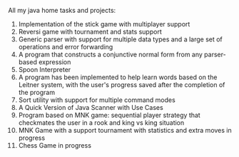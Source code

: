All my java home tasks and projects:
1) Implementation of the stick game with multiplayer support
2) Reversi game with tournament and stats support
3) Generic parser with support for multiple data types and a large set of operations and error forwarding
4) A program that constructs a conjunctive normal form from any parser-based expression
5) Spoon Interpreter
6) A program has been implemented to help learn words based on the Leitner system, with the user's progress saved after the completion of the program
7) Sort utility with support for multiple command modes
8) A Quick Version of Java Scanner with Use Cases
9) Program based on MNK game: sequential player strategy that checkmates the user in a rook and king vs king situation 
10) MNK Game with a support tournament with statistics and extra moves in progress
11) Chess Game in progress

